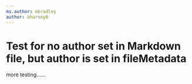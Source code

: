 ```yaml
---
ms.author: mbradley
author: bharney0
---
```

# Test for no author set in Markdown file, but author is set in fileMetadata

more testing......